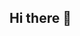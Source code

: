 ## Hi there 👋

<!--
**Coder12s/Coder12s** is a ✨ _special_ ✨ repository because its `README.md` (this file) appears on your GitHub profile.

Here are some ideas to get you started:

- 🔭 I’m currently working on ...cybersecurity
- 🌱 I’m currently learning ...Red-penetrations
- 👯 I’m looking to collaborate on ...
- 🤔 I’m looking for help with ...cybersecurity people 
- 💬 Ask me about ...
- 📫 How to reach me: ...slient._.steps
- 😄 Pronouns: ...
- ⚡ Fun fact: ...
-->

